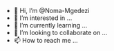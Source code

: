 - 👋 Hi, I’m @Noma-Mgedezi
- 👀 I’m interested in ...
- 🌱 I’m currently learning ...
- 💞️ I’m looking to collaborate on ...
- 📫 How to reach me ...

<!---
Noma-Mgedezi/Noma-Mgedezi is a ✨ special ✨ repository because its `README.md` (this file) appears on your GitHub profile.
You can click the Preview link to take a look at your changes.
--->
